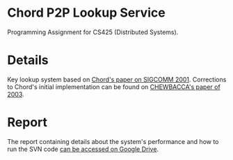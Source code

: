# Chord P2P Lookup Service

Programming Assignment for CS425 (Distributed Systems).

# Details

Key lookup system based on [Chord's paper on SIGCOMM 2001](http://pdos.csail.mit.edu/papers/chord:sigcomm01/chord_sigcomm.pdf). Corrections to Chord's initial implementation can be found on [CHEWBACCA's paper of 2003](http://userpages.umbc.edu/~rfink1/621/Chewbacca.pdf).

# Report

The report containing details about the system's performance and how to run the SVN code [can be accessed on Google Drive](https://docs.google.com/document/d/1VfW2d06xVfCJ3ZyHpEg151GC6FBtmHVHSsP2ERAqMdg/edit?usp=sharing).